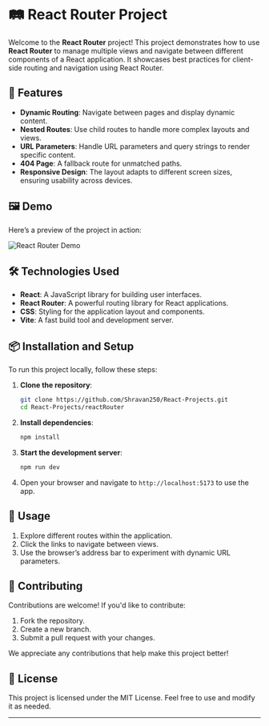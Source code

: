 # 🛤️ React Router Project

Welcome to the **React Router** project! This project demonstrates how to use **React Router** to manage multiple views and navigate between different components of a React application. It showcases best practices for client-side routing and navigation using React Router.

## 🎯 Features

- **Dynamic Routing**: Navigate between pages and display dynamic content.
- **Nested Routes**: Use child routes to handle more complex layouts and views.
- **URL Parameters**: Handle URL parameters and query strings to render specific content.
- **404 Page**: A fallback route for unmatched paths.
- **Responsive Design**: The layout adapts to different screen sizes, ensuring usability across devices.

## 🖼️ Demo

Here’s a preview of the project in action:

![React Router Demo](./video/reactRouter.gif)

## 🛠️ Technologies Used

- **React**: A JavaScript library for building user interfaces.
- **React Router**: A powerful routing library for React applications.
- **CSS**: Styling for the application layout and components.
- **Vite**: A fast build tool and development server.

## 📦 Installation and Setup

To run this project locally, follow these steps:

1. **Clone the repository**:

   ```bash
   git clone https://github.com/Shravan250/React-Projects.git
   cd React-Projects/reactRouter

   ```

2. **Install dependencies**:

   ```bash
   npm install
   ```

3. **Start the development server**:

   ```bash
   npm run dev
   ```

4. Open your browser and navigate to `http://localhost:5173` to use the app.

## 🔄 Usage

1. Explore different routes within the application.
2. Click the links to navigate between views.
3. Use the browser’s address bar to experiment with dynamic URL parameters.

## 🤝 Contributing

Contributions are welcome! If you'd like to contribute:

1. Fork the repository.
2. Create a new branch.
3. Submit a pull request with your changes.

We appreciate any contributions that help make this project better!

## 📄 License

This project is licensed under the MIT License. Feel free to use and modify it as needed.

---
